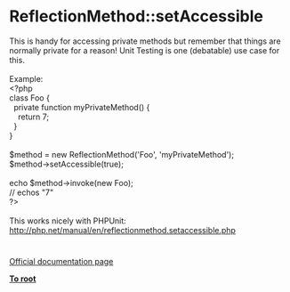 # ReflectionMethod::setAccessible




<div class="phpcode"><span class="html">
This is handy for accessing private methods but remember that things are normally private for a reason! Unit Testing is one (debatable) use case for this.<br><br>Example:<br><span class="default">&lt;?php<br></span><span class="keyword">class </span><span class="default">Foo </span><span class="keyword">{<br>&#xA0; private function </span><span class="default">myPrivateMethod</span><span class="keyword">() {<br>&#xA0; &#xA0; return </span><span class="default">7</span><span class="keyword">;<br>&#xA0; }<br>}<br><br></span><span class="default">$method </span><span class="keyword">= new </span><span class="default">ReflectionMethod</span><span class="keyword">(</span><span class="string">&apos;Foo&apos;</span><span class="keyword">, </span><span class="string">&apos;myPrivateMethod&apos;</span><span class="keyword">);<br></span><span class="default">$method</span><span class="keyword">-&gt;</span><span class="default">setAccessible</span><span class="keyword">(</span><span class="default">true</span><span class="keyword">);<br> <br>echo </span><span class="default">$method</span><span class="keyword">-&gt;</span><span class="default">invoke</span><span class="keyword">(new </span><span class="default">Foo</span><span class="keyword">);<br></span><span class="comment">// echos &quot;7&quot;<br></span><span class="default">?&gt;<br></span><br>This works nicely with PHPUnit: <a href="http://php.net/manual/en/reflectionmethod.setaccessible.php" rel="nofollow" target="_blank">http://php.net/manual/en/reflectionmethod.setaccessible.php</a></span>
</div>
  

#

[Official documentation page](https://www.php.net/manual/en/reflectionmethod.setaccessible.php)

**[To root](/README.md)**